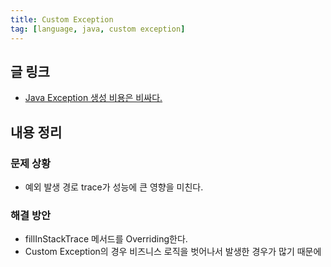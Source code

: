 ```yaml
---
title: Custom Exception
tag: [language, java, custom exception]
---
```

## 글 링크
- [Java Exception 생성 비용은 비싸다.](https://meetup.nhncloud.com/posts/47)
## 내용 정리
### 문제 상황
- 예외 발생 경로 trace가 성능에 큰 영향을 미친다.
### 해결 방안
- fillInStackTrace 메서드를 Overriding한다.
- Custom Exception의 경우 비즈니스 로직을 벗어나서 발생한 경우가 많기 때문에 